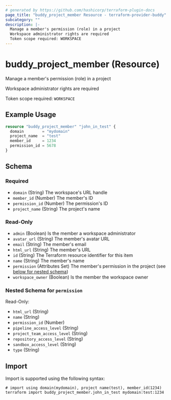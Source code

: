 ```yaml
---
# generated by https://github.com/hashicorp/terraform-plugin-docs
page_title: "buddy_project_member Resource - terraform-provider-buddy"
subcategory: ""
description: |-
  Manage a member's permission (role) in a project
  Workspace administrator rights are required
  Token scope required: WORKSPACE
---
```


# buddy_project_member (Resource)

Manage a member's permission (role) in a project

Workspace administrator rights are required

Token scope required: `WORKSPACE`

## Example Usage

```terraform
resource "buddy_project_member" "john_in_test" {
  domain        = "mydomain"
  project_name  = "test"
  member_id     = 1234
  permission_id = 5678
}
```

<!-- schema generated by tfplugindocs -->
## Schema

### Required

- `domain` (String) The workspace's URL handle
- `member_id` (Number) The member's ID
- `permission_id` (Number) The permission's ID
- `project_name` (String) The project's name

### Read-Only

- `admin` (Boolean) Is the member a workspace administrator
- `avatar_url` (String) The member's avatar URL
- `email` (String) The member's email
- `html_url` (String) The member's URL
- `id` (String) The Terraform resource identifier for this item
- `name` (String) The member's name
- `permission` (Attributes Set) The member's permission in the project (see [below for nested schema](#nestedatt--permission))
- `workspace_owner` (Boolean) Is the member the workspace owner

<a id="nestedatt--permission"></a>
### Nested Schema for `permission`

Read-Only:

- `html_url` (String)
- `name` (String)
- `permission_id` (Number)
- `pipeline_access_level` (String)
- `project_team_access_level` (String)
- `repository_access_level` (String)
- `sandbox_access_level` (String)
- `type` (String)

## Import

Import is supported using the following syntax:

```shell
# import using domain(mydomain), project name(test), member_id(1234)
terraform import buddy_project_member.john_in_test mydomain:test:1234
```
